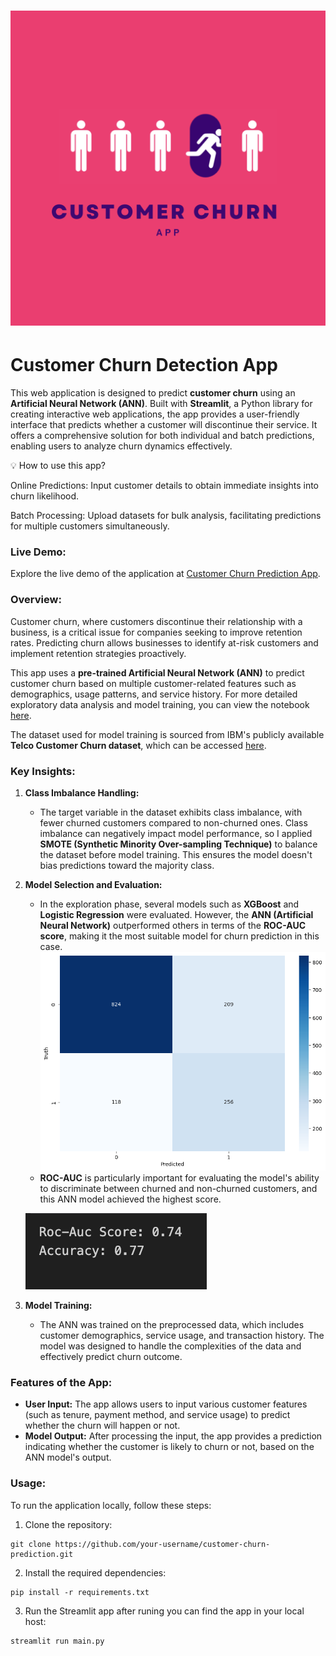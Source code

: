 # ![Customer Churn Prediction](app.jpg)
# Customer Churn Detection App

This web application is designed to predict **customer churn** using an **Artificial Neural Network (ANN)**. Built with **Streamlit**, a Python library for creating interactive web applications, the app provides a user-friendly interface that predicts whether a customer will discontinue their service. It offers a comprehensive solution for both individual and batch predictions, enabling users to analyze churn dynamics effectively.

💡 How to use this app?

Online Predictions: Input customer details to obtain immediate insights into churn likelihood.

Batch Processing: Upload datasets for bulk analysis, facilitating predictions for multiple customers simultaneously.

### Live Demo:
Explore the live demo of the application at [Customer Churn Prediction App](https://alsra-customer-churn-prediction-main-i14ob1.streamlit.app).

### Overview:
Customer churn, where customers discontinue their relationship with a business, is a critical issue for companies seeking to improve retention rates. Predicting churn allows businesses to identify at-risk customers and implement retention strategies proactively. 

This app uses a **pre-trained Artificial Neural Network (ANN)** to predict customer churn based on multiple customer-related features such as demographics, usage patterns, and service history. For more detailed exploratory data analysis and model training, you can view the notebook [here](https://github.com/alsra/telco_customer_churn_app/blob/main/churn_analysis.ipynb).

The dataset used for model training is sourced from IBM's publicly available **Telco Customer Churn dataset**, which can be accessed [here](https://community.ibm.com/community/user/businessanalytics/blogs/steven-macko/2019/07/11/telco-customer-churn-1113).

### Key Insights:
1. **Class Imbalance Handling:**
   - The target variable in the dataset exhibits class imbalance, with fewer churned customers compared to non-churned ones. Class imbalance can negatively impact model performance, so I applied **SMOTE (Synthetic Minority Over-sampling Technique)** to balance the dataset before model training. This ensures the model doesn't bias predictions toward the majority class.

2. **Model Selection and Evaluation:**
   - In the exploration phase, several models such as **XGBoost** and **Logistic Regression** were evaluated. However, the **ANN (Artificial Neural Network)** outperformed others in terms of the **ROC-AUC score**, making it the most suitable model for churn prediction in this case.
     ![Output Image](./output.png)
   - **ROC-AUC** is particularly important for evaluating the model's ability to discriminate between churned and non-churned customers, and this ANN model achieved the highest score.
     
    ![Accuracy Image](./accuracy.png)

3. **Model Training:**
   - The ANN was trained on the preprocessed data, which includes customer demographics, service usage, and transaction history. The model was designed to handle the complexities of the data and effectively predict churn outcome.

### Features of the App:
- **User Input:** The app allows users to input various customer features (such as tenure, payment method, and service usage) to predict whether the churn will happen or not.
- **Model Output:** After processing the input, the app provides a prediction indicating whether the customer is likely to churn or not, based on the ANN model's output.

### Usage:

To run the application locally, follow these steps:

1. Clone the repository:
 ```
git clone https://github.com/your-username/customer-churn-prediction.git
 ```
2. Install the required dependencies:
```
pip install -r requirements.txt
```
3. Run the Streamlit app after runing you can find the app in your local host:
```bash
streamlit run main.py
```


